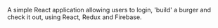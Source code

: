 A simple React application allowing users to login, 'build' a burger and check it out, using React, Redux and Firebase.